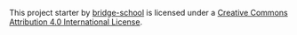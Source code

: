 This project starter by [bridge-school](https://github.com/bridge-school) is licensed under a [Creative Commons Attribution 4.0 International License](https://creativecommons.org/licenses/by/4.0/).

